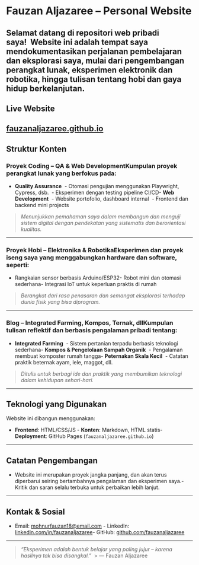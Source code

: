 # Fauzan Aljazaree – Personal Website
Selamat datang di repositori web pribadi saya!  Website ini adalah tempat saya mendokumentasikan perjalanan pembelajaran dan eksplorasi saya, mulai dari **pengembangan perangkat lunak**, **eksperimen elektronik dan robotika**, hingga **tulisan tentang hobi dan gaya hidup berkelanjutan**.
---
## Live Website
 [fauzanaljazaree.github.io](https://fauzanaljazaree.github.io)
---
## Struktur Konten
### Proyek Coding – QA & Web DevelopmentKumpulan proyek perangkat lunak yang berfokus pada:
- **Quality Assurance**  - Otomasi pengujian menggunakan Playwright, Cypress, dsb.  - Eksperimen dengan testing pipeline CI/CD- **Web Development**  - Website portofolio, dashboard internal  - Frontend dan backend mini projects
> *Menunjukkan pemahaman saya dalam membangun dan menguji sistem digital dengan pendekatan yang sistematis dan berorientasi kualitas.*
---
### Proyek Hobi – Elektronika & RobotikaEksperimen dan proyek iseng saya yang menggabungkan hardware dan software, seperti:
- Rangkaian sensor berbasis Arduino/ESP32- Robot mini dan otomasi sederhana- Integrasi IoT untuk keperluan praktis di rumah
> *Berangkat dari rasa penasaran dan semangat eksplorasi terhadap dunia fisik yang bisa diprogram.*
---
### Blog – Integrated Farming, Kompos, Ternak, dllKumpulan tulisan reflektif dan berbasis pengalaman pribadi tentang:
- **Integrated Farming**  - Sistem pertanian terpadu berbasis teknologi sederhana- **Kompos & Pengelolaan Sampah Organik**  - Pengalaman membuat komposter rumah tangga- **Peternakan Skala Kecil**  - Catatan praktik beternak ayam, lele, maggot, dll.
> *Ditulis untuk berbagi ide dan praktik yang membumikan teknologi dalam kehidupan sehari-hari.*
---
## Teknologi yang Digunakan
Website ini dibangun menggunakan:
- **Frontend**: HTML/CSS/JS - **Konten**: Markdown, HTML statis- **Deployment**: GitHub Pages (`fauzanaljazaree.github.io`)
---
## Catatan Pengembangan
- Website ini merupakan proyek jangka panjang, dan akan terus diperbarui seiring bertambahnya pengalaman dan eksperimen saya.- Kritik dan saran selalu terbuka untuk perbaikan lebih lanjut.
---
## Kontak & Sosial
- Email: mohnurfauzan18@email.com - LinkedIn: [linkedin.com/in/fauzanaljazaree](https://www.linkedin.com/in/mohnurfauzan18/)- GitHub: [github.com/fauzanaljazaree](https://github.com/fauzanaljazaree)
---
> *“Eksperimen adalah bentuk belajar yang paling jujur – karena hasilnya tak bisa disangkal.”*  > — Fauzan Aljazaree
